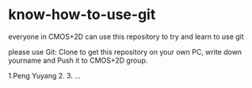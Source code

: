 # know-how-to-use-git
everyone in CMOS+2D can use this repository to try and learn to use git

please use Git: Clone to get this repository on your own PC, write down yourname and Push it to CMOS+2D group.

1.Peng Yuyang
2.
3.
...